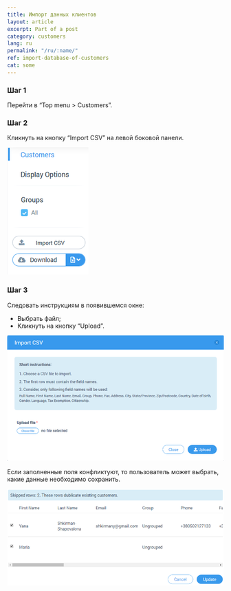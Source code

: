```yaml
---
title: Импорт данных клиентов
layout: article
excerpt: Part of a post
category: customers
lang: ru
permalink: "/ru/:name/"
ref: import-database-of-customers
cat: some
---
```


### **Шаг 1**

Перейти в “Top menu > Customers”.

### **Шаг 2**

Кликнуть на кнопку “Import CSV” на левой боковой панели.

![Import_database_of_customers1](/assets/images/import_database_of_customers1.png)

### **Шаг 3**

Следовать инструкциям в появившемся окне:
- Выбрать файл;
- Кликнуть на кнопку “Upload”.

![Import_database_of_customers2](/assets/images/import_database_of_customers2.png)

Если заполненные поля конфликтуют, то пользователь может выбрать, какие данные необходимо сохранить.

![Import_database_of_customers3](/assets/images/import_database_of_customers3.png)

